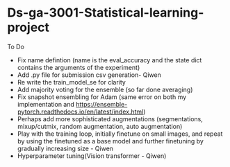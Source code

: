 # Ds-ga-3001-Statistical-learning-project

To Do
- Fix name defintion (name is the eval_accuracy and the state dict contains the arguments of the experiment) 
- Add .py file for submission csv generation- Qiwen
- Re write the train_model_se for clarity
- Add majority voting for the ensemble (so far done averaging)
- Fix snapshot ensembling for Adam (same error on both my implementation and https://ensemble-pytorch.readthedocs.io/en/latest/index.html)
- Perhaps add more sophisticated augmentations (segmentations, mixup/cutmix, random augmentation, auto augmentation)
- Play with the training loop, initially finetune on small images, and repeat by using the finetuned as a base model and further finetuning by gradually increasing size - Qiwen
- Hyperparameter tuning(Vision transformer - Qiwen)
